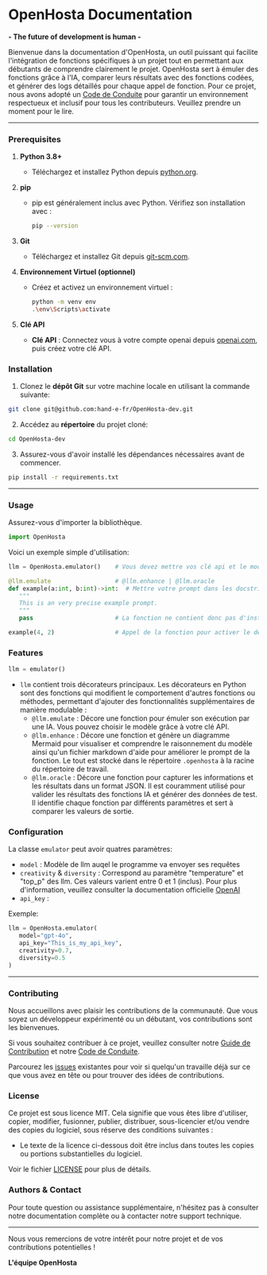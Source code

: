 # OpenHosta Documentation

**- The future of development is human -**

Bienvenue dans la documentation d'OpenHosta, un outil puissant qui facilite l'intégration de fonctions spécifiques à un projet tout en permettant aux débutants de comprendre clairement le projet. OpenHosta sert à émuler des fonctions grâce à l'IA, comparer leurs résultats avec des fonctions codées, et générer des logs détaillés pour chaque appel de fonction. 
Pour ce projet, nous avons adopté un [Code de Conduite](CODE_OF_CONDUCT.md) pour garantir un environnement respectueux et inclusif pour tous les contributeurs. Veuillez prendre un moment pour le lire.

---

### Prerequisites

1. **Python 3.8+**
   - Téléchargez et installez Python depuis [python.org](https://www.python.org/downloads/).

2. **pip**
   - pip est généralement inclus avec Python. Vérifiez son installation avec :
     ```sh
     pip --version
     ```

3. **Git**
   - Téléchargez et installez Git depuis [git-scm.com](https://git-scm.com/downloads).

4. **Environnement Virtuel (optionnel)**
   - Créez et activez un environnement virtuel :
     ```bash
     python -m venv env
     .\env\Scripts\activate
     ```

5. **Clé API**
   - **Clé API** : Connectez vous à votre compte openai depuis [openai.com](https://openai.com/), puis créez votre clé API.

### Installation

1. Clonez le **dépôt Git** sur votre machine locale en utilisant la commande suivante:

```bash
git clone git@github.com:hand-e-fr/OpenHosta-dev.git
```

2. Accédez au **répertoire** du projet cloné:

```bash
cd OpenHosta-dev
```

3. Assurez-vous d'avoir installé les dépendances nécessaires avant de commencer.

```bash
pip install -r requirements.txt
```

---

### Usage

Assurez-vous d'importer la bibliothèque.

```python
import OpenHosta
```

Voici un exemple simple d'utilisation:

```python
llm = OpenHosta.emulator()    # Vous devez mettre vos clé api et le modèle en paramètre

@llm.emulate                  # @llm.enhance | @llm.oracle
def example(a:int, b:int)->int:  # Mettre votre prompt dans les docstrings
   """
   This is an very precise example prompt.  
   """
   pass                       # La fonction ne contient donc pas d'instruction

example(4, 2)                 # Appel de la fonction pour activer le décorateur      
```

### Features

```python
llm = emulator()
```

- `llm` contient trois décorateurs principaux. Les décorateurs en Python sont des fonctions qui modifient le comportement d'autres fonctions ou méthodes, permettant d'ajouter des fonctionnalités supplémentaires de manière modulable  :
  - `@llm.emulate` : Décore une fonction pour émuler son exécution par une IA. Vous pouvez choisir le modèle grâce à votre clé API.
  - `@llm.enhance` : Décore une fonction et génère un diagramme Mermaid pour visualiser et comprendre le raisonnement du modèle ainsi qu'un fichier markdown d'aide pour améliorer le prompt de la fonction. Le tout est stocké dans le répertoire `.openhosta` à la racine du répertoire de travail.
  - `@llm.oracle` : Décore une fonction pour capturer les informations et les résultats dans un format JSON. Il est couramment utilisé pour valider les résultats des fonctions IA et générer des données de test. Il identifie chaque fonction par différents paramètres et sert à comparer les valeurs de sortie.

### Configuration

La classe `emulator` peut avoir quatres paramètres:
   - `model` : Modèle de llm auqel le programme va envoyer ses requêtes
   - `creativity` & `diversity` : Correspond au paramètre "temperature" et "top_p" des llm. Ces valeurs varient entre 0 et 1 (inclus). Pour plus d'information, veuillez consulter la documentation officielle  [OpenAI](https://openai.com/)
   - `api_key` :

Exemple:
```python
llm = OpenHosta.emulator(
   model="gpt-4o", 
   api_key="This_is_my_api_key",
   creativity=0.7,
   diversity=0.5
)
```

---

### Contributing

Nous accueillons avec plaisir les contributions de la communauté. Que vous soyez un développeur expérimenté ou un débutant, vos contributions sont les bienvenues.

Si vous souhaitez contribuer à ce projet, veuillez consulter notre [Guide de Contribution](CONTRIBUTING.md) et notre [Code de Conduite](CODE_OF_CONDUCT.md).

Parcourez les [issues](https://github.com/hand-e-fr/OpenHosta-dev/issues) existantes pour voir si quelqu'un travaille déjà sur ce que vous avez en tête ou pour trouver des idées de contributions.

### License

Ce projet est sous licence MIT. Cela signifie que vous êtes libre d'utiliser, copier, modifier, fusionner, publier, distribuer, sous-licencier et/ou vendre des copies du logiciel, sous réserve des conditions suivantes :

  -  Le texte de la licence ci-dessous doit être inclus dans toutes les copies ou portions substantielles du logiciel. 

Voir le fichier [LICENSE](LICENSE) pour plus de détails.

### Authors & Contact

Pour toute question ou assistance supplémentaire, n'hésitez pas à consulter notre documentation complète ou à contacter notre support technique.

---

Nous vous remercions de votre intérêt pour notre projet et de vos contributions potentielles !

**L'équipe OpenHosta**


